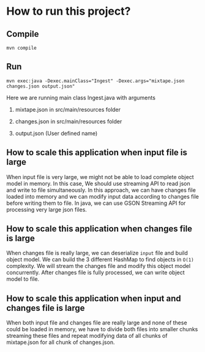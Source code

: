 # How to run this project?

## Compile
```mvn compile```



## Run
```mvn exec:java -Dexec.mainClass="Ingest" -Dexec.args="mixtape.json changes.json output.json"```

Here we are running main class Ingest.java with arguments

1. mixtape.json in src/main/resources folder

  2. changes.json in src/main/resources folder

3. output.json (User defined name)

## How to scale this application when input file is large


When input file is very large, we might not be able to load complete object model in memory. In this case, We should use streaming API to read json and write to file simultaneously. In this approach, we can have changes file loaded into memory and we can modify input data according to changes file before writing them to file. In java, we can use GSON Streaming API for processing very large json files.

## How to scale this application when changes file is large

When changes file is really large, we can deserialize `input` file and build object model. We can build the 3 different HashMap to find objects in `O(1)` complexity. We will stream the changes file and modify this object model concurrently. After changes file is fully processed, we can write object model to file.

## How to scale this application when input and changes file is large

When both input file and changes file are really large and none of these could be loaded in memory, we have to divide both files into smaller chunks streaming these files and repeat modifying data of all chunks of mixtape.json for all chunk of changes.json.